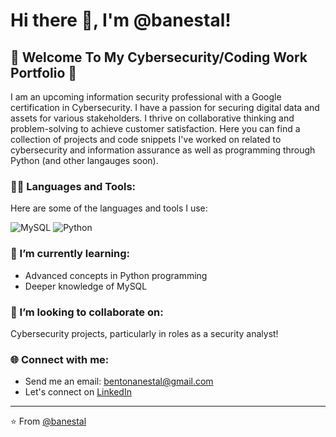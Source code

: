 # Hi there 👋, I'm @banestal!

## 🚀 Welcome To My Cybersecurity/Coding Work Portfolio 🚀

I am an upcoming information security professional with a Google certification in Cybersecurity. I have a passion for securing digital data and assets for various stakeholders. I thrive on collaborative thinking and problem-solving to achieve customer satisfaction. Here you can find a collection of projects and code snippets I've worked on related to cybersecurity and information assurance as well as programming through Python (and other langauges soon).

### 👨‍💻 Languages and Tools:

Here are some of the languages and tools I use:

![MySQL](https://img.shields.io/badge/-MySQL-333333?style=flat&logo=mysql)
![Python](https://img.shields.io/badge/-Python-333333?style=flat&logo=python)

### 🌱 I’m currently learning: 

- Advanced concepts in Python programming
- Deeper knowledge of MySQL

### 💞️ I’m looking to collaborate on: 

Cybersecurity projects, particularly in roles as a security analyst!

### 🌐 Connect with me:

- Send me an email: [bentonanestal@gmail.com](mailto:bentonanestal@gmail.com)
- Let's connect on [LinkedIn](https://www.linkedin.com/in/banestal)

---
⭐️ From [@banestal](https://github.com/banestal)
<!---
banestal/banestal is a ✨ special ✨ repository because its `README.md` (this file) appears on your GitHub profile.
You can click the Preview link to take a look at your changes.
--->
